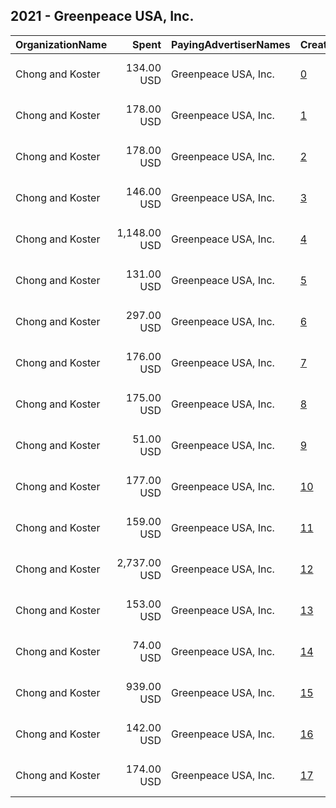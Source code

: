 ## 2021 - Greenpeace USA, Inc. 
|OrganizationName|Spent|PayingAdvertiserNames|CreativeUrls|Impressions|Genders|AgeBrackets|CountryCodes|BillingAddresses|CandidateBallotInformation|
|:---|---:|:---|:---|---:|:---|:---|:---|:---|:---|
|Chong and Koster|134.00 USD|Greenpeace USA, Inc.|[0](https://www.snap.com/political-ads/asset/45030a9d769dc57a3d87b01e7a145906d31c7d773b03014075854c6630b8313c?mediaType=png)|25,983||18+|united states|"1640 Rhode Island Ave. NW, Suite 600,Washington,20036,US"||
|Chong and Koster|178.00 USD|Greenpeace USA, Inc.|[1](https://www.snap.com/political-ads/asset/8dae3274b2200a5f8475e8465eb7aff577f0ef9f73d2acaafc512a66ea98e06f?mediaType=png)|16,752||18+|united states|"1640 Rhode Island Ave. NW, Suite 600,Washington,20036,US"||
|Chong and Koster|178.00 USD|Greenpeace USA, Inc.|[2](https://www.snap.com/political-ads/asset/a7ef60b861aa5d5205d58fbc910e90b162e5786b760551b26fc8ea1f3decfddb?mediaType=png)|15,888||18+|united states|"1640 Rhode Island Ave. NW, Suite 600,Washington,20036,US"||
|Chong and Koster|146.00 USD|Greenpeace USA, Inc.|[3](https://www.snap.com/political-ads/asset/87efd06f967182d7be641df0f478451b8e3b505853bc2983e9b26be7279c86ce?mediaType=png)|12,034||18+|united states|"1640 Rhode Island Ave. NW, Suite 600,Washington,20036,US"||
|Chong and Koster|1,148.00 USD|Greenpeace USA, Inc.|[4](https://www.snap.com/political-ads/asset/08245a977808d9690cf7d58f2d68a6ab18423e2a87e4095e87616d85582d21e1?mediaType=png)|206,429||18+|united states|"1640 Rhode Island Ave. NW, Suite 600,Washington,20036,US"||
|Chong and Koster|131.00 USD|Greenpeace USA, Inc.|[5](https://www.snap.com/political-ads/asset/8c6a7bc499196ee997e47489f3ef0ddf6b20cd9764520771b7660ff92ad24dc7?mediaType=png)|12,286||18+|united states|"1640 Rhode Island Ave. NW, Suite 600,Washington,20036,US"||
|Chong and Koster|297.00 USD|Greenpeace USA, Inc.|[6](https://www.snap.com/political-ads/asset/716d7035b57aa5d8eb896951300b07b9f2648646d66d706ce3bde7456e8e8a16?mediaType=png)|75,745||18+|united states|"1640 Rhode Island Ave. NW, Suite 600,Washington,20036,US"||
|Chong and Koster|176.00 USD|Greenpeace USA, Inc.|[7](https://www.snap.com/political-ads/asset/1ac519a056081fe6239d3da510de903722a2a0c6e93f92fe7266a1b6d60c9547?mediaType=png)|32,093||18+|united states|"1640 Rhode Island Ave. NW, Suite 600,Washington,20036,US"||
|Chong and Koster|175.00 USD|Greenpeace USA, Inc.|[8](https://www.snap.com/political-ads/asset/5dbe8bde6d1ada045801cc9753e04e49e3665fd8decebdc29b0c050173ee0793?mediaType=png)|54,496||18+|united states|"1640 Rhode Island Ave. NW, Suite 600,Washington,20036,US"||
|Chong and Koster|51.00 USD|Greenpeace USA, Inc.|[9](https://www.snap.com/political-ads/asset/87efd06f967182d7be641df0f478451b8e3b505853bc2983e9b26be7279c86ce?mediaType=png)|5,821||18+|united states|"1640 Rhode Island Ave. NW, Suite 600,Washington,20036,US"||
|Chong and Koster|177.00 USD|Greenpeace USA, Inc.|[10](https://www.snap.com/political-ads/asset/2918854b01fd35b08109f57ca2e06464fc94ae23e03e4e30e7e1e31db17ad874?mediaType=png)|29,134||18+|united states|"1640 Rhode Island Ave. NW, Suite 600,Washington,20036,US"||
|Chong and Koster|159.00 USD|Greenpeace USA, Inc.|[11](https://www.snap.com/political-ads/asset/2c7ea7846d36c09dc804db5a6510245cafd778cf359ef4768f3b6fda20bfe1e6?mediaType=png)|14,102||18+|united states|"1640 Rhode Island Ave. NW, Suite 600,Washington,20036,US"||
|Chong and Koster|2,737.00 USD|Greenpeace USA, Inc.|[12](https://www.snap.com/political-ads/asset/4319c5d3223339d71d8f235d385defe9893eb191a9d9227b3afacf932fc79e69?mediaType=png)|742,838||18+|united states|"1640 Rhode Island Ave. NW, Suite 600,Washington,20036,US"||
|Chong and Koster|153.00 USD|Greenpeace USA, Inc.|[13](https://www.snap.com/political-ads/asset/27558933f9b274bf9c0cd3db3212b1f63074eb3a3946b6c8d2a8ce834a82a125?mediaType=png)|14,865||18+|united states|"1640 Rhode Island Ave. NW, Suite 600,Washington,20036,US"||
|Chong and Koster|74.00 USD|Greenpeace USA, Inc.|[14](https://www.snap.com/political-ads/asset/df22cdac1a58603c7bc1acc68393120c489d007547212a0d70fc0b0a185994e8?mediaType=png)|7,850||18+|united states|"1640 Rhode Island Ave. NW, Suite 600,Washington,20036,US"||
|Chong and Koster|939.00 USD|Greenpeace USA, Inc.|[15](https://www.snap.com/political-ads/asset/5fd5516e948e3d2365bab86495ea7cc2a9c9a0a237394b25f558685730ab7481?mediaType=png)|87,068|||united states|"1640 Rhode Island Ave. NW, Suite 600,Washington,20036,US"||
|Chong and Koster|142.00 USD|Greenpeace USA, Inc.|[16](https://www.snap.com/political-ads/asset/2c7ea7846d36c09dc804db5a6510245cafd778cf359ef4768f3b6fda20bfe1e6?mediaType=png)|24,714||18+|united states|"1640 Rhode Island Ave. NW, Suite 600,Washington,20036,US"||
|Chong and Koster|174.00 USD|Greenpeace USA, Inc.|[17](https://www.snap.com/political-ads/asset/6cb632a9a03fbebba377b06285612c19561edf5c6bdd86f3858402e82506aaaf?mediaType=png)|49,130||18+|united states|"1640 Rhode Island Ave. NW, Suite 600,Washington,20036,US"||
